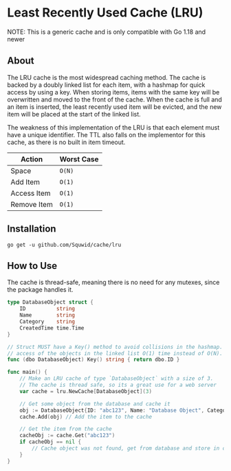 # Least Recently Used Cache (LRU)

NOTE: This is a generic cache and is only compatible with Go 1.18 and newer

## About

The LRU cache is the most widespread caching method. The cache is backed by a doubly linked list for each item, with a hashmap for quick access by using a key. When storing items, items with the same key will be overwritten and moved to the front of the cache. When the cache is full and an item is inserted, the least recently used item will be evicted, and the new item will be placed at the start of the linked list.

The weakness of this implementation of the LRU is that each element must have a unique identifier. The TTL also falls on the implementor for this cache, as there is no built in item timeout.

| Action | Worst Case |
| ------ | ---------- |
| Space | `O(N)` |
| Add Item | `O(1)` |
| Access Item | `O(1)` |
| Remove Item | `O(1)` |

## Installation

`go get -u github.com/Squwid/cache/lru`

## How to Use

The cache is thread-safe, meaning there is no need for any mutexes, since the package handles it.

```go
type DatabaseObject struct {
	ID          string
	Name        string
	Category    string
	CreatedTime time.Time
}

// Struct MUST have a Key() method to avoid collisions in the hashmap. The hashmap lets
// access of the objects in the linked list O(1) time instead of O(N).
func (dbo DatabaseObject) Key() string { return dbo.ID }

func main() {
	// Make an LRU cache of type `DatabaseObject` with a size of 3.
	// The cache is thread safe, so its a great use for a web server
	var cache = lru.NewCache[DatabaseObject](3)

	// Get some object from the database and cache it
	obj := DatabaseObject{ID: "abc123", Name: "Database Object", Category: "Color", CreatedTime: time.Now().UTC()}
	cache.Add(obj) // Add the item to the cache

	// Get the item from the cache
	cacheObj := cache.Get("abc123")
	if cacheObj == nil {
		// Cache object was not found, get from database and store in cache
	}
}

```